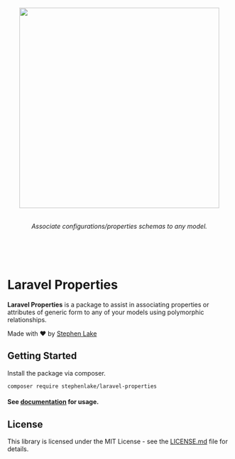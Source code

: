 <h6 align="center">
    <img src="https://raw.githubusercontent.com/stephenlake/laravel-properties/master/docs/assets/laravel-properties.png" width="450"/>
</h6>

<h6 align="center">
    Associate configurations/properties schemas to any model.
</h6>

<br><br>

# Laravel Properties

**Laravel Properties** is a package to assist in associating properties or attributes of generic form to any of your models using polymorphic relationships.

Made with ❤️ by [Stephen Lake](http://stephenlake.github.io/)

## Getting Started

Install the package via composer.

    composer require stephenlake/laravel-properties

#### See [documentation](https://stephenlake.github.io/laravel-properties/) for usage.

## License

This library is licensed under the MIT License - see the [LICENSE.md](LICENSE.md) file for details.
